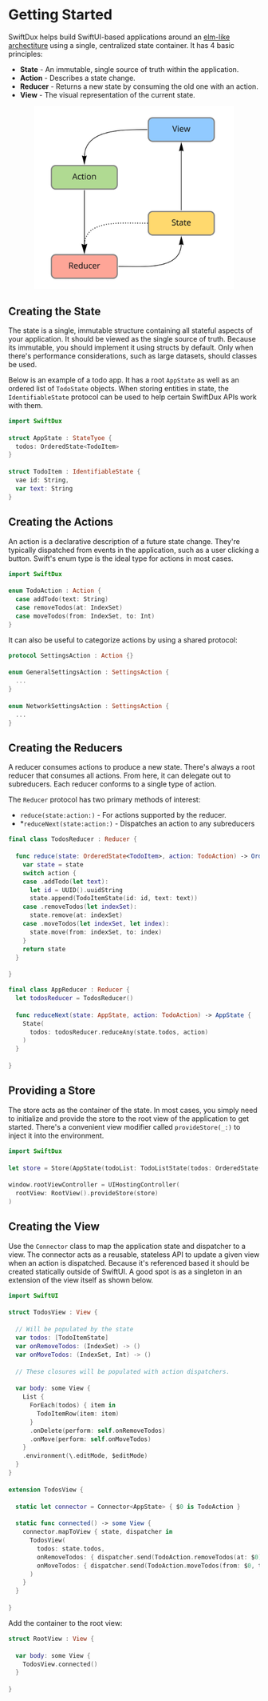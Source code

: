 # Getting Started

SwiftDux helps build SwiftUI-based applications around an [elm-like archectiture](https://guide.elm-lang.org/architecture/) using a single, centralized state container. It has 4 basic principles:

- **State** - An immutable, single source of truth within the application.
- **Action** - Describes a state change.
- **Reducer** - Returns a new state by consuming the old one with an action.
- **View** - The visual representation of the current state.

<div style="text-align:center">
  <img src="Guides/Images/architecture.jpg" width="400"/>
</div>

## Creating the State

The state is a single, immutable structure containing all stateful aspects of your application. It should be viewed as the single source of truth. Because its immutable, you should implement it using structs by default. Only when there's performance considerations, such as large datasets, should classes be used.

Below is an example of a todo app. It has a root `AppState` as well as an ordered list of `TodoState` objects. When storing entities in state, the `IdentifiableState` protocol can be used to help certain SwiftDux APIs work with them.

```swift
import SwiftDux

struct AppState : StateTyoe {
  todos: OrderedState<TodoItem>
}

struct TodoItem : IdentifiableState {
  vae id: String,
  var text: String
}
```

## Creating the Actions

An action is a declarative description of a future state change. They're typically dispatched from events in the application, such as a user clicking a button. Swift's enum type is the ideal type for actions in most cases.

```swift
import SwiftDux

enum TodoAction : Action {
  case addTodo(text: String)
  case removeTodos(at: IndexSet)
  case moveTodos(from: IndexSet, to: Int)
}
```

It can also be useful to categorize actions by using a shared protocol:

```swift
protocol SettingsAction : Action {}

enum GeneralSettingsAction : SettingsAction {
  ...
}

enum NetworkSettingsAction : SettingsAction {
  ...
}
```

## Creating the Reducers

A reducer consumes actions to produce a new state. There's always a root reducer that consumes all actions. From here, it can delegate out to subreducers. Each reducer conforms to a single type of action.

The `Reducer` protocol has two primary methods of interest:

- `reduce(state:action:)` - For actions supported by the reducer.
- \*`reduceNext(state:action:)` - Dispatches an action to any subreducers

```swift
final class TodosReducer : Reducer {

  func reduce(state: OrderedState<TodoItem>, action: TodoAction) -> OrderedState<TodoItem> {
    var state = state
    switch action {
    case .addTodo(let text):
      let id = UUID().uuidString
      state.append(TodoItemState(id: id, text: text))
    case .removeTodos(let indexSet):
      state.remove(at: indexSet)
    case .moveTodos(let indexSet, let index):
      state.move(from: indexSet, to: index)
    }
    return state
  }

}
```

```swift
final class AppReducer : Reducer {
  let todosReducer = TodosReducer()

  func reduceNext(state: AppState, action: TodoAction) -> AppState {
    State(
      todos: todosReducer.reduceAny(state.todos, action)
    )
  }

}
```

## Providing a Store

The store acts as the container of the state. In most cases, you simply need to initialize and provide the store to the root view of the application to get started. There's a convenient view modifier called `provideStore(_:)` to inject it into the environment.

```swift
import SwiftDux

let store = Store(AppState(todoList: TodoListState(todos: OrderedState())), AppReducer())

window.rootViewController = UIHostingController(
  rootView: RootView().provideStore(store)
)
```

## Creating the View

Use the `Connector` class to map the application state and dispatcher to a view. The connector acts as a reusable, stateless API to update a given view when an action is dispatched. Because it's referenced based it should be created statically outside of SwiftUI. A good spot is as a singleton in an extension of the view itself as shown below.

```swift
import SwiftUI

struct TodosView : View {

  // Will be populated by the state
  var todos: [TodoItemState]
  var onRemoveTodos: (IndexSet) -> ()
  var onMoveTodos: (IndexSet, Int) -> ()

  // These closures will be populated with action dispatchers.

  var body: some View {
    List {
      ForEach(todos) { item in
        TodoItemRow(item: item)
      }
      .onDelete(perform: self.onRemoveTodos)
      .onMove(perform: self.onMoveTodos)
    }
    .environment(\.editMode, $editMode)
  }
}

extension TodosView {

  static let connector = Connector<AppState> { $0 is TodoAction }

  static func connected() -> some View {
    connector.mapToView { state, dispatcher in
      TodosView(
        todos: state.todos,
        onRemoveTodos: { dispatcher.send(TodoAction.removeTodos(at: $0)) }
        onMoveTodos: { dispatcher.send(TodoAction.moveTodos(from: $0, to: $1)) }
      )
    }
  }

}

```

Add the container to the root view:

```swift
struct RootView : View {

  var body: some View {
    TodosView.connected()
  }

}
```

